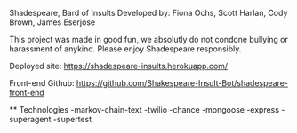 Shadespeare, Bard of Insults
Developed by: Fiona Ochs, Scott Harlan, Cody Brown, James Eserjose

This project was made in good fun, we absolutly do not condone bullying or harassment of anykind. Please enjoy Shadespeare responsibly. 

Deployed site:
https://shadespeare-insults.herokuapp.com/

Front-end Github:
https://github.com/Shakespeare-Insult-Bot/shadespeare-front-end

** Technologies
  -markov-chain-text
  -twilio
  -chance
  -mongoose
  -express
  -superagent
  -supertest



